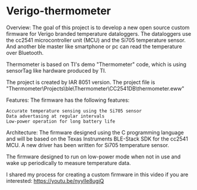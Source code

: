 # Verigo-thermometer

Overview:
The goal of this project is to develop a new open source custom firmware for Verigo branded temperature dataloggers. The dataloggers use the cc2541 microcontroller unit (MCU) and the Si705 temperature sensor. And another ble master like smartphone or pc can read the temperature over Bluetooth. 

Thermometer is based on TI's demo "Thermometer" code, which is using sensorTag like hardware produced by TI.

The project is created by IAR 8051 version. The project file is "Thermometer\Projects\ble\Thermometer\CC2541DB\thermometer.eww"

Features:
The firmware has the following features:

    Accurate temperature sensing using the Si705 sensor
    Data advertasing at regular intervals
    Low-power operation for long battery life
 

Architecture:
The firmware designed using the C programming language and will be based on the Texas Instruments BLE-Stack SDK for the cc2541 MCU. A new driver has been written for Si705 temperature sensor.

The firmware designed to run on low-power mode when not in use and wake up periodically to measure temperature data. 

I shared my process for creating a custom firmware in this video if you are interested:
https://youtu.be/nyylIe8ugiQ
